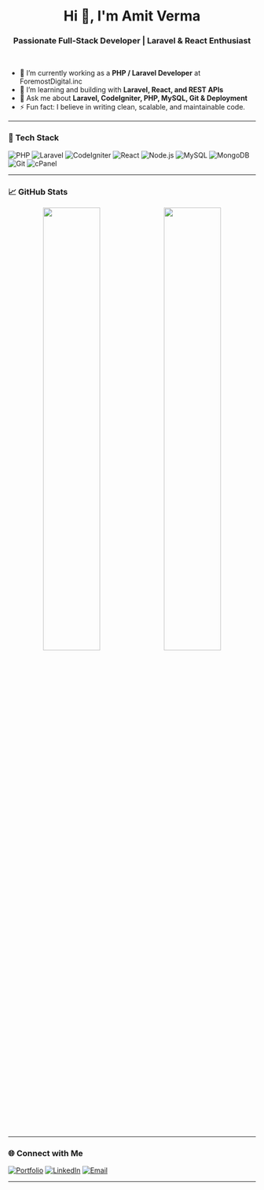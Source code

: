 <h1 align="center">Hi 👋, I'm Amit Verma</h1>
<h3 align="center">Passionate Full-Stack Developer | Laravel & React Enthusiast</h3>

<br />

- 🔭 I’m currently working as a **PHP / Laravel Developer** at ForemostDigital.inc  
- 🌱 I’m learning and building with **Laravel, React, and REST APIs**  
- 💬 Ask me about **Laravel, CodeIgniter, PHP, MySQL, Git & Deployment**  
- ⚡ Fun fact: I believe in writing clean, scalable, and maintainable code.

---

### 🚀 Tech Stack
![PHP](https://img.shields.io/badge/php-%23777BB4.svg?&style=for-the-badge&logo=php&logoColor=white)
![Laravel](https://img.shields.io/badge/laravel-%23FF2D20.svg?&style=for-the-badge&logo=laravel&logoColor=white)
![CodeIgniter](https://img.shields.io/badge/codeigniter-%23EF4223.svg?&style=for-the-badge&logo=codeigniter&logoColor=white)
![React](https://img.shields.io/badge/react-%2361DAFB.svg?&style=for-the-badge&logo=react&logoColor=black)
![Node.js](https://img.shields.io/badge/node.js-%23339933.svg?&style=for-the-badge&logo=node.js&logoColor=white)
![MySQL](https://img.shields.io/badge/mysql-%2300f.svg?&style=for-the-badge&logo=mysql&logoColor=white)
![MongoDB](https://img.shields.io/badge/mongodb-%2347A248.svg?&style=for-the-badge&logo=mongodb&logoColor=white)
![Git](https://img.shields.io/badge/git-%23F05033.svg?&style=for-the-badge&logo=git&logoColor=white)
![cPanel](https://img.shields.io/badge/cPanel-%23FF6C2C.svg?&style=for-the-badge&logo=cpanel&logoColor=white)

---

### 📈 GitHub Stats
<p align="center">
  <img src="https://github-readme-stats.vercel.app/api?username=amitverma&show_icons=true&theme=radical" width="48%" />
  <img src="https://github-readme-streak-stats.herokuapp.com/?user=amitverma&theme=radical" width="48%" />
</p>

---

### 🌐 Connect with Me
[![Portfolio](https://img.shields.io/badge/Portfolio-000?style=for-the-badge&logo=firefox&logoColor=white)](https://amit.nexttechera.in)
[![LinkedIn](https://img.shields.io/badge/LinkedIn-0A66C2?style=for-the-badge&logo=linkedin&logoColor=white)](www.linkedin.com/in/amit-verma-376660207)
[![Email](https://img.shields.io/badge/Email-D14836?style=for-the-badge&logo=gmail&logoColor=white)](mailto:av6432401@gmail.com)

---

<!-- Optional Contribution Graph -->
<!-- ![GitHub Activity Graph](https://github-readme-activity-graph.cyclic.app/graph?username=amitverma&theme=react-dark) -->
